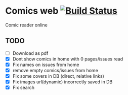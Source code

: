 # Comics web [![Build Status](https://travis-ci.org/pouyio/comics-web.svg?branch=master)](https://travis-ci.org/pouyio/comics-web)
Comic reader online

## TODO
- [ ] Download as pdf
- [x] Dont show comics in home with 0 pages/issues read
- [x] Fix names on issues from home
- [x] remove empty comics/issues from home
- [x] Fix some covers in DB (direct, relative links)
- [x] Fix images url(dynamic) incorrectly saved in DB
- [x] Fix search
